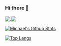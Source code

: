 ### Hi there 👋

<a href="https://github.com/Djura22/github-readme-stats">
  <img align="center" src="https://github-readme-stats.vercel.app/api?username=Djura22&count_private=true&show_icons=true&show_icons=true&theme=tokyonight" />
</a>
<a href="https://github.com/anuraghazra/convoychat">
  <img align="center" src="https://github-readme-stats.vercel.app/api/pin/?username=anuraghazra&repo=convoychat" />
</a>

[![Michael's Github Stats](https://github-readme-stats.vercel.app/api?username=Djura22&count_private=true&show_icons=true&show_icons=true&theme=tokyonight)](https://github.com/Djura22/github-readme-stats)

[![Top Langs](https://github-readme-stats.vercel.app/api/top-langs/?username=Djura22&layout=compact&hide=javascript)](https://github.com/Djura22/github-readme-stats)

<!--
**Djura22/Djura22** is a ✨ _special_ ✨ repository because its `README.md` (this file) appears on your GitHub profile.

Here are some ideas to get you started:

- 🔭 I’m currently working on ...
- 🌱 I’m currently learning ...
- 👯 I’m looking to collaborate on ...
- 🤔 I’m looking for help with ...
- 💬 Ask me about ...
- 📫 How to reach me: ...
- 😄 Pronouns: ...
- ⚡ Fun fact: ...
-->

